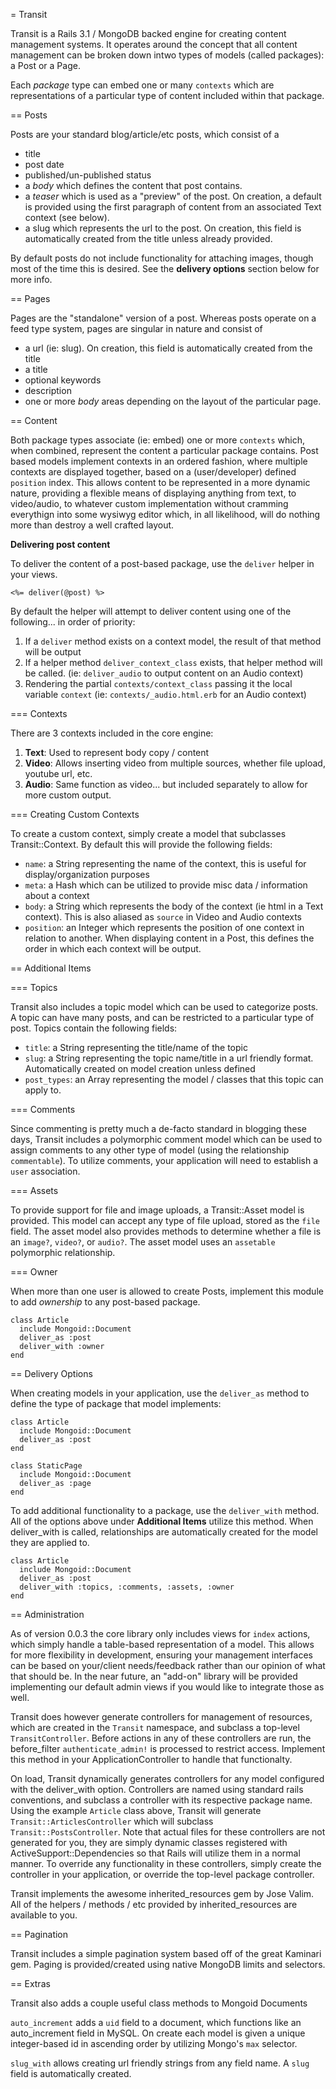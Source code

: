 = Transit

Transit is a Rails 3.1 / MongoDB backed engine for creating content management systems. It operates around the concept that all content management can be 
broken down intwo types of models (called packages): a Post or a Page. 

Each *package* type can embed one or many `contexts` which are representations of a particular type of content included within that package.

== Posts

Posts are your standard blog/article/etc posts, which consist of a 
* title
* post date
* published/un-published status
* a *body* which defines the content that post contains.
* a *teaser* which is used as a "preview" of the post. On creation, a default is provided using the first paragraph of content from an associated Text context (see below).
* a slug which represents the url to the post. On creation, this field is automatically created from the title unless already provided.

By default posts do not include functionality for attaching images, though most of the time this is desired. See the **delivery options** section below for more info.

== Pages

Pages are the "standalone" version of a post. Whereas posts operate on a feed type system, pages are singular in nature and consist of
* a url (ie: slug). On creation, this field is automatically created from the title
* a title
* optional keywords
* description
* one or more *body* areas depending on the layout of the particular page.


== Content

Both package types associate (ie: embed) one or more `contexts` which, when combined, represent the content a particular package contains. 
Post based models implement contexts in an ordered fashion, where multiple contexts are displayed together, based on a (user/developer) defined `position` index. This 
allows content to be represented in a more dynamic nature, providing a flexible means of displaying anything from text, to video/audio, to whatever custom implementation 
without cramming everythign into some wysiwyg editor which, in all likelihood, will do nothing more than destroy a well crafted layout. 

**Delivering post content**

To deliver the content of a post-based package, use the `deliver` helper in your views. 
	
	<%= deliver(@post) %>
	
By default the helper will attempt to deliver content using one of the following... in order of priority:

1. If a `deliver` method exists on a context model, the result of that method will be output
2. If a helper method `deliver_context_class` exists, that helper method will be called. (ie: `deliver_audio` to output content on an Audio context)
3. Rendering the partial `contexts/context_class` passing it the local variable `context` (ie: `contexts/_audio.html.erb` for an Audio context)

=== Contexts

There are 3 contexts included in the core engine:

1. **Text**: Used to represent body copy / content
2. **Video**: Allows inserting video from multiple sources, whether file upload, youtube url, etc.
3. **Audio**: Same function as video... but included separately to allow for more custom output.

=== Creating Custom Contexts

To create a custom context, simply create a model that subclasses Transit::Context. By default this will provide the following fields:
* `name`: a String representing the name of the context, this is useful for display/organization purposes
* `meta`: a Hash which can be utilized to provide misc data / information about a context
* `body`: a String which represents the body of the context (ie html in a Text context). This is also aliased as `source` in Video and Audio contexts
* `position`: an Integer which represents the position of one context in relation to another. When displaying content in a Post, this defines the order in which each context will be output.

== Additional Items

=== Topics

Transit also includes a topic model which can be used to categorize posts. A topic can have many posts, and can be restricted to a particular type of post. 
Topics contain the following fields:
* `title`: a String representing the title/name of the topic
* `slug`: a String representing the topic name/title in a url friendly format. Automatically created on model creation unless defined
* `post_types`: an Array representing the model / classes that this topic can apply to. 

=== Comments

Since commenting is pretty much a de-facto standard in blogging these days, Transit includes a polymorphic comment model which can be used to assign comments to any other type of model (using the relationship `commentable`).
To utilize comments, your application will need to establish a `user` association.

=== Assets

To provide support for file and image uploads, a Transit::Asset model is provided. This model can accept any type of file upload, stored as the `file` field. 
The asset model also provides methods to determine whether a file is an `image?`, `video?`, or `audio?`. The asset model uses an `assetable` polymorphic relationship.

=== Owner

When more than one user is allowed to create Posts, implement this module to add *ownership* to any post-based package.

	class Article
	  include Mongoid::Document
	  deliver_as :post
	  deliver_with :owner
	end

== Delivery Options

When creating models in your application, use the `deliver_as` method to define the type of package that model implements:

	class Article
	  include Mongoid::Document
	  deliver_as :post
	end
	
	class StaticPage
	  include Mongoid::Document
	  deliver_as :page
	end
	
To add additional functionality to a package, use the `deliver_with` method. All of the options above under **Additional Items** utilize this method. When deliver_with is called, relationships are automatically created for the model 
they are applied to. 

	class Article
	  include Mongoid::Document
	  deliver_as :post
	  deliver_with :topics, :comments, :assets, :owner
	end
	
== Administration

As of version 0.0.3 the core library only includes views for `index` actions, which simply handle a table-based representation of a model. This allows for more flexibility in development, ensuring your 
management interfaces can be based on your/client needs/feedback rather than our opinion of what that should be. In the near future, an "add-on" library will be provided implementing our default 
admin views if you would like to integrate those as well. 

Transit does however generate controllers for management of resources, which are created in the `Transit` namespace, and subclass a top-level `TransitController`. 
Before actions in any of these controllers are run, the before_filter `authenticate_admin!` is processed to restrict access. Implement this method in your ApplicationController to handle that functionalty.

On load, Transit dynamically generates controllers for any model configured with the deliver_with option. Controllers are named using standard rails conventions, and subclass a controller with its respective 
package name. Using the example `Article` class above, Transit will generate `Transit::ArticlesController` which will subclass `Transit::PostsController`. Note that actual files for these controllers are not generated 
for you, they are simply dynamic classes registered with ActiveSupport::Dependencies so that Rails will utilize them in a normal manner. To override any functionality in these controllers, simply create the 
controller in your application, or override the top-level package controller.

Transit implements the awesome inherited_resources gem by Jose Valim. All of the helpers / methods / etc provided by inherited_resources are available to you.

== Pagination

Transit includes a simple pagination system based off of the great Kaminari gem. Paging is provided/created using native MongoDB limits and selectors. 

== Extras

Transit also adds a couple useful class methods to Mongoid Documents

`auto_increment` adds a `uid` field to a document, which functions like an auto_increment field in MySQL. On create each model is given a unique integer-based id in ascending order 
by utilizing Mongo's `max` selector.

`slug_with` allows creating url friendly strings from any field name. A `slug` field is automatically created.
